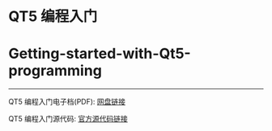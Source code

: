 # QT5 编程入门
# Getting-started-with-Qt5-programming

******************************************************************************************************************************************


QT5 编程入门电子档(PDF): <a href="https://pan.baidu.com/s/1kGZTI3UoZja0tTJYgKHspQ" target="_blank">网盘链接</a>

QT5 编程入门源代码: <a href="http://www.qter.org/portal.php?mod=list&catid=18" target="_blank">官方源代码链接</a>
